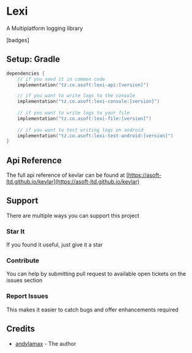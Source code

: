 # Lexi

A Multiplatform logging library

[badges]

## Setup: Gradle

```kotlin
dependencies {
    // if you need it in common code
    implementation("tz.co.asoft:lexi-api:[version]")

    // if you want to write logs to the console
    implementation("tz.co.asoft:lexi-console:[version]")
    
    // if you want to write logs to your file
    implementation("tz.co.asoft:lexi-file:[version]")
    
    // if you want to test writing logs on android
    implementation("tz.co.asoft:lexi-test-android:[version]")
}
```

## Api Reference
The full api reference of kevlar can be found at [https://asoft-ltd.github.io/kevlar](https://asoft-ltd.github.io/kevlar)

## Support

There are multiple ways you can support this project

### Star It

If you found it useful, just give it a star

### Contribute

You can help by submitting pull request to available open tickets on the issues section

### Report Issues

This makes it easier to catch bugs and offer enhancements required

## Credits

- [andylamax](https://github.com/andylamax) - The author